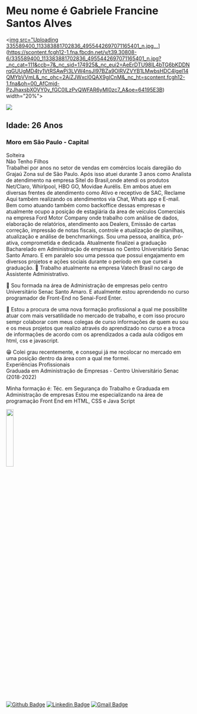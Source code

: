 
# Meu nome é Gabriele Francine Santos Alves

<[img src="Uploading 335589400_113383881702836_4955442697071165401_n.jpg…]()](https://scontent.fcgh12-1.fna.fbcdn.net/v/t39.30808-6/335589400_113383881702836_4955442697071165401_n.jpg?_nc_cat=111&ccb=7&_nc_sid=174925&_nc_eui2=AeErDTU98IL4bTG6bKDDNrqGUUgMD4ty1VtRSAwPi3LVW4nsJI97BZa9OlRVZVYB1LMwbsHDC4lgel14QMYbVVmL&_nc_ohc=2AiZJWxcl0QAX9gICnM&_nc_ht=scontent.fcgh12-1.fna&oh=00_AfCmjd-PzJhaxsbXOVY0y_fGC0lLzPvQWFAR6yMI0zc7_A&oe=64195E3B) width="20%"> <br>

<img src="![Uploading 335589400_113383881702836_4955442697071165401_n.jpg…]()"/>

## Idade: 26 Anos
### Moro em São Paulo - Capital
Solteira <br>
Não Tenho Filhos <br>
Trabalhei por anos no setor de vendas em comércios locais daregião do Grajaú Zona sul de São Paulo. Após isso atuei durante 3 anos como Analista de atendimento na empresa Sitel do Brasil,onde atendi os produtos Net/Claro, Whirlpool, HBO GO, Movidae Aurélis. Em ambos atuei em diversas frentes de atendimento como Ativo e receptivo de SAC, Reclame Aqui também realizando os atendimentos via Chat, Whats app e E-mail. Bem como atuando também como backoffice dessas empresas e atualmente ocupo a posição de estagiária da área de veículos Comerciais na empresa Ford Motor Company onde trabalho com análise de dados, elaboração de relatórios, atendimento aos Dealers, Emissão de cartas correção, impressão de notas fiscais, controle e atualização de planilhas, atualização e análise de benchmarkings. 
Sou uma pessoa, analítica, pró-ativa, comprometida e dedicada. Atualmente finalizei a graduação Bacharelado em Administração de empresas no Centro Universitário Senac Santo Amaro. E em paralelo sou uma pessoa que possui engajamento em diversos projetos e ações sociais durante o período em que cursei a graduação.
🔭 Trabalho atualmente na empresa Vatech Brasil no cargo de Assistente Administrativo. <br>

🌱 Sou formada na área de Administração de empresas pelo centro Universitário Senac Santo Amaro. E atualmente estou aprendendo no curso programador de Front-End no Senai-Ford Enter. <br> 

👯 Estou a procura de uma nova formação profissional a qual me possibilite atuar com mais versatilidade no mercado de trabalho, e com isso procuro sempr colaborar com meus colegas de curso informações de quem eu sou e os meus projetos que realizo através do aprendizado no curso e a troca de informações de acordo com os aprendizados a cada aula códigos em html, css e javascript. <br> 

:grin: Colei grau recentemente, e consegui já me recolocar no mercado em uma posição dentro da área com a qual me formei. <br>
Experiências Profissionais <br>
Graduada em Administração de Empresas - Centro Universitário Senac (2018-2022) 

Minha formação é: Téc. em Segurança do Trabalho e Graduada em Administração de empresas 
Estou me especializando na área de programação Front End em HTML, CSS e Java Script


<img src="https://pps.whatsapp.net/v/t61.24694-24/315780251_500515648734624_314079439919280424_n.jpg?ccb=11-4&oh=01_AdTkSkwo_CWKUzGUhOBaisRzIREPLAjXf6mwCBvB3sPE3w&oe=641A0D5C" width="20%">

[![Github Badge](https://img.shields.io/badge/-Github-000?style=square&logo=Github&logoColor=white&link=https://github.com/gabi45)](https://github.com/gabi45)
[![Linkedin Badge](https://img.shields.io/badge/-Linkedin-blue?style=square&logo=Linkedin&logoColor=white&link=http://linkedin.com/in/gabriele-francine-226855141)](http://linkedin.com/in/gabriele-francine-226855141)
[![Gmail Badge](https://img.shields.io/badge/-Gmail-red?style=square&logo=Gmail&logoColor=white&link=mailto:gabrielesjefrancine@gmail.com)](mailto:gabrielesjefrancine@gmail.com)
    
     
